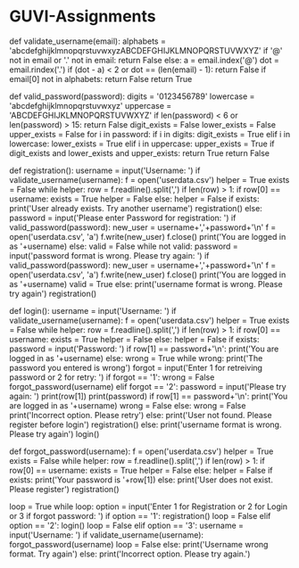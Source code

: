 # GUVI-Assignments
def validate_username(email):
    alphabets = 'abcdefghijklmnopqrstuvwxyzABCDEFGHIJKLMNOPQRSTUVWXYZ'
    if '@' not in email or '.' not in email:
        return False
    else:
        a = email.index('@')
        dot = email.rindex('.')
        if (dot - a) < 2 or dot == (len(email) - 1):
            return False
        if email[0] not in alphabets:
            return False
    return True

def valid_password(password):
    digits = '0123456789'
    lowercase = 'abcdefghijklmnopqrstuvwxyz'
    uppercase = 'ABCDEFGHIJKLMNOPQRSTUVWXYZ'
    if len(password) < 6 or len(password) > 15:
        return False
    digit_exists = False
    lower_exists = False
    upper_exists = False
    for i in password:
        if i in digits:
            digit_exists = True
        elif i in lowercase:
            lower_exists = True
        elif i in uppercase:
            upper_exists = True
        if digit_exists and lower_exists and upper_exists:
            return True
    return False

def registration():
    username = input('Username: ')
    if validate_username(username):
        f = open('userdata.csv')
        helper = True
        exists = False
        while helper:
            row = f.readline().split(',')
            if len(row) > 1:
                if row[0] == username:
                    exists = True
                    helper = False
            else:
                helper = False
        if exists:
            print('User already exists. Try another username')
            registration()
        else:
            password = input('Please enter Password for registration: ')
            if valid_password(password):
                new_user = username+','+password+'\n'
                f = open('userdata.csv', 'a')
                f.write(new_user)
                f.close()
                print('You are logged in as '+username)
            else:
                valid = False
                while not valid:
                    password = input('password format is wrong. Please try again: ')
                    if valid_password(password):
                        new_user = username+','+password+'\n'
                        f = open('userdata.csv', 'a')
                        f.write(new_user)
                        f.close()
                        print('You are logged in as '+username)
                        valid = True
    else:
        print('username format is wrong. Please try again')
        registration()

def login():
    username = input('Username: ')
    if validate_username(username):
        f = open('userdata.csv')
        helper = True
        exists = False
        while helper:
            row = f.readline().split(',')
            if len(row) > 1:
                if row[0] == username:
                    exists = True
                    helper = False
            else:
                helper = False
        if exists:
            password = input('Password: ')
            if row[1] == password+'\n':
                print('You are logged in as '+username)
            else:
                wrong = True
                while wrong:
                    print('The password you entered is wrong')
                    forgot = input('Enter 1 for retreiving password or 2 for retry: ')
                    if forgot == '1':
                        wrong = False
                        forgot_password(username)
                    elif forgot == '2':
                        password = input('Please try again: ')
                        print(row[1])
                        print(password)
                        if row[1] == password+'\n':
                            print('You are logged in as '+username)
                            wrong = False
                    else:
                        wrong = False
                        print('Incorrect option. Please retry')
        else:
            print('User not found. Please register before login')
            registration()
    else:
        print('username format is wrong. Please try again')
        login()

def forgot_password(username):
    f = open('userdata.csv')
    helper = True
    exists = False
    while helper:
        row = f.readline().split(',')
        if len(row) > 1:
            if row[0] == username:
                exists = True
                helper = False
        else:
            helper = False
    if exists:
        print('Your password is '+row[1])
    else:
        print('User does not exist. Please register')
        registration()

loop = True
while loop:
    option = input('Enter 1 for Registration or 2 for Login or 3 if forgot password: ')
    if option == '1':
        registration()
        loop = False
    elif option == '2':
        login()
        loop = False
    elif option == '3':
        username = input('Username: ')
        if validate_username(username):
            forgot_password(username)
            loop = False
        else:
            print('Username wrong format. Try again')
    else:
        print('Incorrect option. Please try again.')
